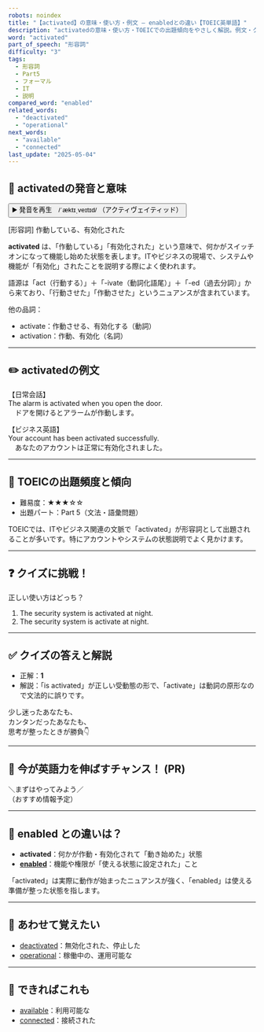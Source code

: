 ```yaml
---
robots: noindex
title: "【activated】の意味・使い方・例文 ― enabledとの違い【TOEIC英単語】"
description: "activatedの意味・使い方・TOEICでの出題傾向をやさしく解説。例文・クイズ付きでenabledとの違いもわかりやすく学べます。"
word: "activated"
part_of_speech: "形容詞"
difficulty: "3"
tags:
  - 形容詞
  - Part5
  - フォーマル
  - IT
  - 説明
compared_word: "enabled"
related_words:
  - "deactivated"
  - "operational"
next_words:
  - "available"
  - "connected"
last_update: "2025-05-04"
---
```


## 🔰 activatedの発音と意味

<button class="play-audio" onclick="playTTS('activated')">
  <span class="play-audio-main">
    ▶️ 発音を再生　/ˈæktɪˌveɪtɪd/
  </span>
  <span class="play-audio-sub">
    （アクティヴェイティッド）
  </span>
</button>

[形容詞] 作動している、有効化された

**activated** は、「作動している」「有効化された」という意味で、何かがスイッチオンになって機能し始めた状態を表します。ITやビジネスの現場で、システムや機能が「有効化」されたことを説明する際によく使われます。

語源は「act（行動する）」＋「-ivate（動詞化語尾）」＋「-ed（過去分詞）」から来ており、「行動させた」「作動させた」というニュアンスが含まれています。

他の品詞：  
- activate：作動させる、有効化する（動詞）
- activation：作動、有効化（名詞）

---

## ✏️ activatedの例文

【日常会話】  
The alarm is activated when you open the door.  
　ドアを開けるとアラームが作動します。

【ビジネス英語】  
Your account has been activated successfully.  
　あなたのアカウントは正常に有効化されました。

---

## 🎯 TOEICの出題頻度と傾向

- 難易度：★★★☆☆
- 出題パート：Part 5（文法・語彙問題）

TOEICでは、ITやビジネス関連の文脈で「activated」が形容詞として出題されることが多いです。特にアカウントやシステムの状態説明でよく見かけます。

---

## ❓ クイズに挑戦！

正しい使い方はどっち？

1. The security system is activated at night.  
2. The security system is activate at night.

---

## ✅ クイズの答えと解説

- 正解：**1**
- 解説：「is activated」が正しい受動態の形で、「activate」は動詞の原形なので文法的に誤りです。

少し迷ったあなたも、  
カンタンだったあなたも、  
思考が整ったときが勝負👇️

---

## 🚀 今が英語力を伸ばすチャンス！ (PR)

<div class="info-center">
＼まずはやってみよう／<br>  
（おすすめ情報予定）
</div>

---

## 🤔  enabled との違いは？

- **activated**：何かが作動・有効化されて「動き始めた」状態
- **[enabled](/word/enabled/)**：機能や権限が「使える状態に設定された」こと

「activated」は実際に動作が始まったニュアンスが強く、「enabled」は使える準備が整った状態を指します。

---

## 🧩 あわせて覚えたい

- [deactivated](/word/deactivated/)：無効化された、停止した
- [operational](/word/operational/)：稼働中の、運用可能な

---

## 📖 できればこれも

- [available](/word/available/)：利用可能な
- [connected](/word/connected/)：接続された

<!-- cvid: aid33_bid08 -->
